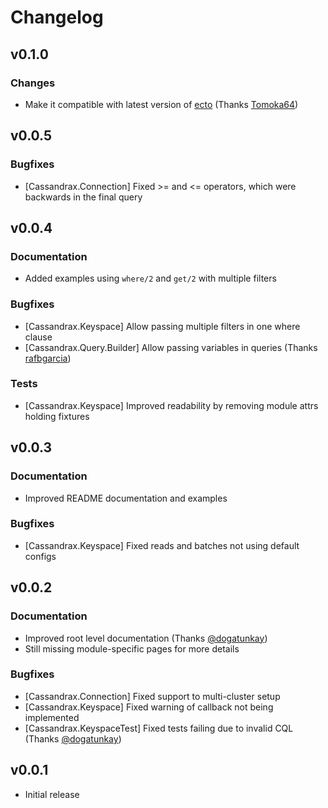 # Changelog

## v0.1.0

### Changes

  * Make it compatible with latest version of
    [ecto](https://github.com/elixir-ecto/ecto) (Thanks
    [Tomoka64](https://github.com/Tomoka64))

## v0.0.5

### Bugfixes

  * [Cassandrax.Connection] Fixed >= and <= operators, which were backwards in
    the final query

## v0.0.4

### Documentation

  * Added examples using `where/2` and `get/2` with multiple filters

### Bugfixes

  * [Cassandrax.Keyspace] Allow passing multiple filters in one where clause
  * [Cassandrax.Query.Builder] Allow passing variables in queries (Thanks
    [rafbgarcia](https://github.com/loopsocial/cassandrax/pull/14))

### Tests

  * [Cassandrax.Keyspace] Improved readability by removing module attrs holding
    fixtures

## v0.0.3

### Documentation

  * Improved README documentation and examples

### Bugfixes

  * [Cassandrax.Keyspace] Fixed reads and batches not using default configs

## v0.0.2

### Documentation

  * Improved root level documentation (Thanks [@dogatunkay](https://github.com/dogatuncay))
  * Still missing module-specific pages for more details

### Bugfixes

  * [Cassandrax.Connection] Fixed support to multi-cluster setup
  * [Cassandrax.Keyspace] Fixed warning of callback not being implemented
  * [Cassandrax.KeyspaceTest] Fixed tests failing due to invalid CQL (Thanks
    [@dogatunkay](https://github.com/dogatuncay))

## v0.0.1

* Initial release

